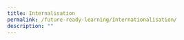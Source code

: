 ```yaml
---
title: Internalisation
permalink: /future-ready-learning/Internationalisation/
description: ""
---
```

